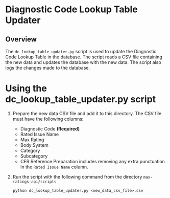 # Diagnostic Code Lookup Table Updater

## Overview

The `dc_lookup_table_updater.py` script is used to update the Diagnostic Code Lookup Table in the database. The script reads a CSV file containing the new data
and updates the database with the new data. The script also logs the changes made to the database.

# Using the dc_lookup_table_updater.py script

1. Prepare the new data CSV file and add it to this directory. The CSV file must have the following columns:
    * Diagnostic Code **(Required)**
    * Rated Issue Name
    * Max Rating
    * Body System
    * Category
    * Subcategory
    * CFR Reference
      Preparation includes removing any extra punctuation in the `Rated Issue Name` column.

2. Run the script with the following command from the directory `max-ratings-api/scripts`
    ```
    python dc_lookup_table_updater.py <new_data_csv_file>.csv
    ```
